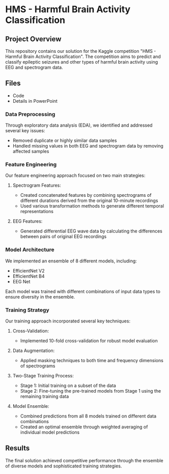 # HMS - Harmful Brain Activity Classification

## Project Overview
This repository contains our solution for the Kaggle competition "HMS - Harmful Brain Activity Classification". The competition aims to predict and classify epileptic seizures and other types of harmful brain activity using EEG and spectrogram data.

## Files
- Code
- Details in PowerPoint

### Data Preprocessing
Through exploratory data analysis (EDA), we identified and addressed several key issues:
- Removed duplicate or highly similar data samples
- Handled missing values in both EEG and spectrogram data by removing affected samples

### Feature Engineering
Our feature engineering approach focused on two main strategies:

1. Spectrogram Features:
   - Created concatenated features by combining spectrograms of different durations derived from the original 10-minute recordings
   - Used various transformation methods to generate different temporal representations

2. EEG Features:
   - Generated differential EEG wave data by calculating the differences between pairs of original EEG recordings

### Model Architecture
We implemented an ensemble of 8 different models, including:
- EfficientNet V2
- EfficientNet B4
- EEG Net

Each model was trained with different combinations of input data types to ensure diversity in the ensemble.

### Training Strategy
Our training approach incorporated several key techniques:

1. Cross-Validation:
   - Implemented 10-fold cross-validation for robust model evaluation

2. Data Augmentation:
   - Applied masking techniques to both time and frequency dimensions of spectrograms

3. Two-Stage Training Process:
   - Stage 1: Initial training on a subset of the data
   - Stage 2: Fine-tuning the pre-trained models from Stage 1 using the remaining training data

4. Model Ensemble:
   - Combined predictions from all 8 models trained on different data combinations
   - Created an optimal ensemble through weighted averaging of individual model predictions

## Results
The final solution achieved competitive performance through the ensemble of diverse models and sophisticated training strategies.
